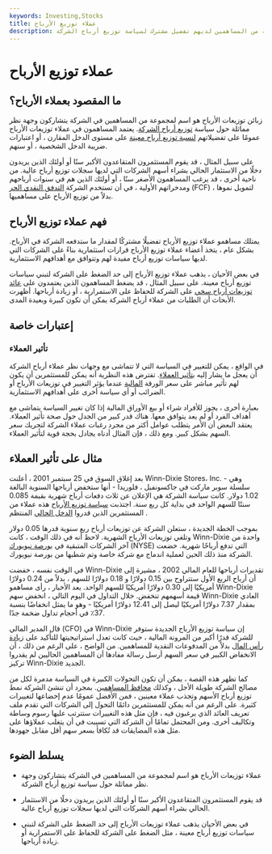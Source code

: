 ```yaml
---
keywords: Investing,Stocks
title: عملاء توزيع الأرباح
description: يشير عملاء توزيع الأرباح إلى مجموعة من المساهمين لديهم تفضيل مشترك لسياسة توزيع أرباح الشركة.
---
```


# عملاء توزيع الأرباح
## ما المقصود بعملاء الأرباح؟

زبائن توزيعات الأرباح هو اسم لمجموعة من المساهمين في الشركة يتشاركون وجهة نظر مماثلة حول سياسة [توزيع أرباح الشركة](/dividend). يعتمد المساهمون في عملاء توزيعات الأرباح عمومًا على تفضيلاتهم [لنسبة توزيع أرباح معينة](/dividendpayoutratio) على مستوى الدخل المقارن ، أو اعتبارات ضريبة الدخل الشخصية ، أو سنهم.

على سبيل المثال ، قد يقوم المستثمرون المتقاعدون الأكبر سنًا أو أولئك الذين يريدون دخلًا من الاستثمار الحالي بشراء أسهم الشركات التي لديها سجلات توزيع أرباح عالية. من ناحية أخرى ، قد يرغب المساهمون الأصغر سنًا ، أو أولئك الذين هم في سنوات أرباحهم ومدخراتهم الأولية ، في أن تستخدم الشركة [التدفق النقدي الحر](/freecashflow) (FCF) لتمويل نموها ، بدلاً من توزيع الأرباح على مساهميها.

## فهم عملاء توزيع الأرباح

يمتلك مساهمو عملاء توزيع الأرباح تفضيلًا مشتركًا لمقدار ما ستدفعه الشركة في الأرباح. بشكل عام ، يتخذ أعضاء عملاء توزيع الأرباح قرارات استثمارية بناءً على الشركات التي لديها سياسات توزيع أرباح مفيدة لهم وتتوافق مع أهدافهم الاستثمارية.

في بعض الأحيان ، يذهب عملاء توزيع الأرباح إلى حد الضغط على الشركة لتبني سياسات توزيع أرباح معينة. على سبيل المثال ، قد يضغط المساهمون الذين يعتمدون على [عائد توزيعات أرباح سخي](/dividendyield) على الشركة للحفاظ على الاستمرارية ، أو زيادة أرباحها. أظهرت الأبحاث أن الطلبات من عملاء أرباح الشركة يمكن أن تكون كبيرة وبعيدة المدى.

## إعتبارات خاصة

### تأثير العملاء

في الواقع ، يمكن للتغيير في السياسة التي لا تتماشى مع وجهات نظر عملاء أرباح الشركة أن يعجل ما يشار إليه [بتأثير العملاء](/clienteleeffect). تفترض هذه النظرية أنه يمكن للمستثمرين أن يكون لهم تأثير مباشر على سعر الورقة [المالية](/security) عندما يؤثر التغيير في توزيعات الأرباح أو الضرائب أو أي سياسة أخرى على أهدافهم الاستثمارية.

بعبارة أخرى ، يجوز للأفراد شراء أو بيع الأوراق المالية إذا كان تغيير السياسة يتماشى مع أهداف الفرد أو لم يعد يتوافق معها. هناك قدر كبير من الجدل حول صحة تأثير العملاء. يعتقد البعض أن الأمر يتطلب عوامل أكثر من مجرد رغبات عملاء الشركة لتحريك سعر السهم بشكل كبير. ومع ذلك ، فإن المثال أدناه يجادل بحجة قوية لتأثير العملاء.

## مثال على تأثير العملاء

بعد إغلاق السوق في 25 سبتمبر 2001 ، أعلنت Winn-Dixie Stores، Inc. - وهي سلسلة سوبر ماركت في جاكسونفيل ، فلوريدا - أنها ستخفض أرباحها السنوية البالغة 1.02 دولار. كانت سياسة الشركة هي الإعلان عن ثلاث دفعات أرباح شهرية بقيمة 0.085 سنتًا للسهم الواحد في بداية كل ربع سنة. اجتذبت [سياسة توزيع الأرباح](/dividendpolicy) هذه عملاء من المستثمرين الذين قدروا [الدخل الحالي](/currentincome) المنتظم .

بموجب الخطة الجديدة ، ستعلن الشركة عن توزيعات أرباح ربع سنوية قدرها 0.05 دولار وتلغي توزيعات الأرباح الشهرية. لاحظ أنه في ذلك الوقت ، كانت Winn-Dixie واحدة من آخر الشركات المتبقية في [بورصة نيويورك](/nyse) (NYSE) التي تدفع أرباحًا شهرية. خضعت الشركة منذ ذلك الحين لعملية اندماج مع شركة خاصة وتم شطبها من بورصة نيويورك.

في الوقت نفسه ، خفضت Winn-Dixie تقديرات أرباحها للعام المالي 2002 ، مشيرة إلى أن أرباح الربع الأول ستتراوح بين 0.15 دولارًا و 0.18 دولارًا للسهم ، بدلاً من 0.24 دولارًا أمريكيًا إلى 0.30 دولارًا أمريكيًا للسهم الواحد. بعد الأخبار ، رأى مساهمو Winn-Dixie قيمة أسهمهم تنخفض. خلال التداول في اليوم التالي ، انخفض سهم Winn-Dixie العادي بمقدار 7.37 دولارًا أمريكيًا ليصل إلى 12.41 دولارًا أمريكيًا - وهو ما يمثل انخفاضًا بنسبة 37٪ في أحجام تداول ضخمة جدًا.

قال المدير المالي (CFO) في Winn-Dixie إن سياسة توزيع الأرباح الجديدة ستوفر للشركة قدرًا أكبر من المرونة المالية ، حيث كانت تعدل استراتيجيتها للتأكيد على [زيادة رأس المال](/capitalappreciation) بدلاً من المدفوعات النقدية للمساهمين. من الواضح ، على الرغم من ذلك ، أن الانخفاض الكبير في سعر السهم أرسل رسالة مفادها أن المساهمين الحاليين لم يقدروا تركيز Winn-Dixie الجديد.

كما تظهر هذه القصة ، يمكن أن تكون التحولات الكبيرة في السياسة مدمرة لكل من مصالح الشركة طويلة الأجل ، وكذلك [محافظ المساهمين](/portfolio). بمجرد أن تنشئ الشركة نمط توزيع أرباح الأسهم وتجذب عملاء معينين ، فمن الأفضل عمومًا عدم إخضاعها لتغييرات كثيرة. على الرغم من أنه يمكن للمستثمرين دائمًا التحول إلى الشركات التي تقدم ملف تعريف العائد الذي يرغبون فيه ، فإن مثل هذه التغييرات ستترتب عليها رسوم وساطة وتكاليف أخرى. ومن المحتمل تمامًا أن الشركة التي تسببت في أن يتغلب عملاؤها على مثل هذه المضايقات قد تُكافأ بسعر سهم أقل مقابل جهودها.

## يسلط الضوء

- عملاء توزيعات الأرباح هو اسم لمجموعة من المساهمين في الشركة يتشاركون وجهة نظر مماثلة حول سياسة توزيع أرباح الشركة.

- قد يقوم المستثمرون المتقاعدون الأكبر سنًا أو أولئك الذين يريدون دخلًا من الاستثمار الحالي بشراء أسهم الشركات التي لديها سجلات توزيع أرباح عالية.

- في بعض الأحيان يذهب عملاء توزيعات الأرباح إلى حد الضغط على الشركة لتبني سياسات توزيع أرباح معينة ، مثل الضغط على الشركة للحفاظ على الاستمرارية أو زيادة أرباحها.

